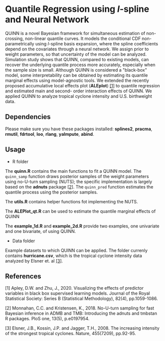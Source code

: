 # Quantile Regression using *I*-spline and Neural Network

QUINN is a novel Bayesian framework for simultaneous estimation of non-crossing, non-linear quantile curves. It models the conditional CDF non-parametrically using *I*-spline basis expansion, where the spline coefficients depend on the covariates through a neural network. 
We assign prior to weight parameters, so that uncertainty of the model can be analyzed. Simulation study shows that QUINN, compared to existing models, can recover the underlying quantile process more accurately, especially when the sample size is small. Although QUINN is
considered a "black-box" model, some interpretability can be obtained by estimating its quantile marginal effects using model-agnostic tools. We extended the recently proposed accumulative local effects plot (**ALEplot**) [[1]](#1) to quantile regression and estimated main and second-
order interaction effects of QUINN. We applied QUINN to analyze tropical cyclone intensity and U.S. birthweight data.

## Dependencies

Please make sure you have these packages installed: **splines2**, **pracma**, **rmutil**, **fdrtool**, **loo**, **rlang**, **yaImpute**, **abind**.

## Usage 

- R folder

The **quinn.R** contains the main functions to fit a QUINN model. The `quinn_samp` function draws posterior samples of the weight parameters using no-U-turn sampling (NUTS); the specific implementation is largely based on the **adnuts** package [[2]](#2). The `quinn_pred`
function estimates the quantile process using the posterior samples.

The **utils.R** contains helper functions fot implementing the NUTS.

The **ALEPlot_qt.R** can be used to estimate the quantile marginal effects of QUINN

The **example_1d.R** and **example_2d.R** provide two examples, one univariate and one bivariate, of using QUINN. 

- Data folder

Example datasets to which QUINN can be applied. The folder currenly contains **hurricane.csv**, which is the tropical cyclone intensity data analyzed by Elsner et. al [[3]](#3).

## References

<a id="1">[1]</a> 
Apley, D.W. and Zhu, J., 2020. Visualizing the effects of predictor variables in black box supervised learning models. Journal of the Royal Statistical Society: Series B (Statistical Methodology), 82(4), pp.1059-1086.

<a id="2">[2]</a> 
Monnahan, C.C. and Kristensen, K., 2018. No-U-turn sampling for fast Bayesian inference in ADMB and TMB: Introducing the adnuts and tmbstan R packages. PloS one, 13(5), p.e0197954.

<a id="3">[3]</a> 
Elsner, J.B., Kossin, J.P. and Jagger, T.H., 2008. The increasing intensity of the strongest tropical cyclones. Nature, 455(7209), pp.92-95.